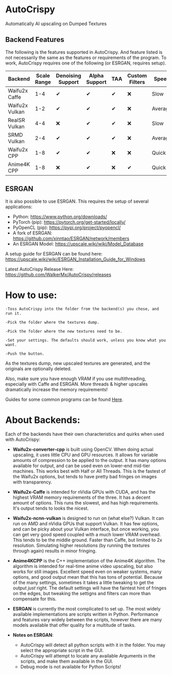 # AutoCrispy
Automatically AI upscaling on Dumped Textures

## Backend Features

The following is the features supported in AutoCrispy. And feature listed is not necessarily the same as the features or requirements of the program. To work, AutoCrispy requires one of the following (or ESRGAN, requires setup).

Backend|Scale Range|Denoising Support|Alpha Support|TAA|Custom Filters|Speed|Download
-------|-----------|-----------------|-------------|---|--------------|-----|--------
Waifu2x Caffe|1-4|✔|✔|✔|❌|Slow|[Link](https://github.com/lltcggie/waifu2x-caffe/releases)
Waifu2x Vulkan|1-2|✔|✔|✔|❌|Average|[Link](https://github.com/nihui/waifu2x-ncnn-vulkan/releases)
RealSR Vulkan|4-4|❌|✔|✔|❌|Slow|[Link](https://github.com/nihui/realsr-ncnn-vulkan/releases)
SRMD Vulkan|2-4|✔|✔|✔|❌|Average|[Link](https://github.com/nihui/srmd-ncnn-vulkan/releases)
Waifu2x CPP|1-8|✔|✔|❌|❌|Quick|[Link](https://github.com/DeadSix27/waifu2x-converter-cpp/releases)
Anime4K CPP|1-8|❌|✔|❌|✔|Quick|[Link](https://github.com/TianZerL/Anime4KCPP)

## ESRGAN

It is also possible to use ESRGAN. This requires the setup of several applications:

 - Python: https://www.python.org/downloads/
 - PyTorch (pip): https://pytorch.org/get-started/locally/
 - PyOpenCL (pip): https://pypi.org/project/pyopencl/
 - A fork of ESRGAN: https://github.com/xinntao/ESRGAN/network/members
 - An ESRGAN Model: https://upscale.wiki/wiki/Model_Database

A setup guide for ESRGAN can be found here: https://upscale.wiki/wiki/ESRGAN_Installation_Guide_for_Windows

Latest AutoCrispy Release Here: https://github.com/WalkerMx/AutoCrispy/releases

# How to use:
    -Toss AutoCrispy into the folder from the backend(s) you chose, and run it.
  
    -Pick the folder where the textures dump.
  
    -Pick the folder where the new textures need to be.
  
    -Set your settings. The defaults should work, unless you know what you want.
  
    -Push the button.
  
  
  As the textures dump, new upscaled textures are generated, and the originals are optionally deleted.
  
  Also, make sure you have enough VRAM if you use multithreading, especially with Caffe and ESRGAN. More threads & higher upscales dramatically increase the memory requirements!
  
  Guides for some common programs can be found [Here](https://github.com/WalkerMx/AutoCrispy/blob/master/GUIDES.md).
  
# About Backends:
   Each of the backends have their own characteristics and quirks when used with AutoCrispy:
   
   - **Waifu2x-converter-cpp** is built using OpenCV. When doing actual upscaling, it uses little CPU and GPU resources. It allows for variable amounts of compression to be applied to the output. It has many options available for output, and can be used even on lower-end mid-tier machines. This works best with Half or All Threads. This is the fastest of the Waifu2x options, but tends to have pretty bad fringes on images with transparency.
   
   - **Waifu2x-Caffe** is intended for nVidia GPUs with CUDA, and has the highest VRAM memory requirements of the three. It has a decent amount of options. This runs the slowest, and has high requirements. It's output tends to looks the nicest.
    
   - **Waifu2x-ncnn-vulkan** is designed to run on (what else?) Vulkan. It can run on AMD and nVidia GPUs that support Vulkan. It has few options, and can be picky about your Vulkan interface, but once working, you can get very good speed coupled with a much lower VRAM overhead. This tends to be the middle ground. Faster than Caffe, but limited to 2x resolution. Simulating higher resolutions (by running the textures through again) results in minor fringing.
   
   - **Anime4KCPP** is the C++ implementation of the Anime4K algorithm. The algorithm is intended for real-time anime video upscaling, but also works for still images. Excellent speed even on weaker systems, many options, and good output mean that this has tons of potential. Because of the many settings, sometimes it takes a little tweaking to get the output *just* right. The default settings will have the faintest hint of fringes on the edges, but tweaking the settigns and filters can more than compensate for this.
   
   - **ESRGAN** is currently the most complicated to set up. The most widely available implementations are scripts written in Python. Performance and features vary widely between the scripts, however there are many models available that offer quality for a multitude of tasks.
   
   - **Notes on ESRGAN**:
       - AutoCrispy will detect all python scripts with it in the folder. You may select the appropriate script in the GUI.
       - AutoCrispy will attempt to locate any available Arguments in the scripts, and make them available in the GUI.
       - Debug mode is not available for Python Scripts!

